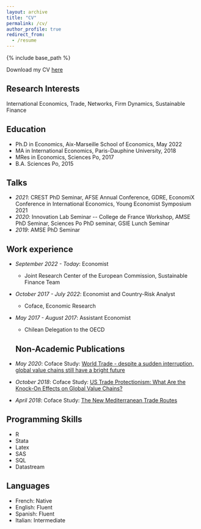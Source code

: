 ```yaml
---
layout: archive
title: "CV"
permalink: /cv/
author_profile: true
redirect_from:
  - /resume
---
```


{% include base_path %}

Download my CV [here](https://melinalondon.github.io/files/CV_research_EN.pdf)

## Research Interests ##

International Economics, Trade, Networks, Firm Dynamics, Sustainable Finance

## Education ##

* Ph.D in Economics, Aix-Marseille School of Economics, May 2022
* MA in International Economics, Paris-Dauphine University, 2018
* MRes in Economics, Sciences Po, 2017
* B.A. Sciences Po, 2015

## Talks ##
* *2021*: CREST PhD Seminar, AFSE Annual Conference, GDRE, EconomiX Conference in International Economics, Young Economist Symposium 2021
* *2020*: Innovation Lab Seminar -- College de France Workshop, AMSE PhD Seminar, Sciences Po PhD seminar, GSIE Lunch Seminar
* *2019*: AMSE PhD Seminar


## Work experience ##

* *September 2022 - Today*: Economist 
  * Joint Research Center of the European Commission, Sustainable Finance Team
 
* *October 2017 - July 2022*: Economist and Country-Risk Analyst
  * Coface, Economic Research

* *May 2017 - August 2017*: Assistant Economist
  * Chilean Delegation to the OECD
  
  ## Non-Academic Publications ##

* *May 2020*: Coface Study: [World Trade - despite a sudden interruption, global value chains still have a bright future](https://www.coface.com/News-Publications/Publications/Focus-World-Trade-despite-a-sudden-interruption-global-value-chains-still-have-a-bright-future)
* *October 2018*: Coface Study: [US Trade Protectionism: What Are the Knock-On Effects on Global Value Chains?](https://www.coface.com/News-Publications/Publications/US-Trade-Protectionism-what-are-the-knock-on-effects-on-global-value-chains)
* *April 2018*: Coface Study: [The New Mediterranean Trade Routes](https://www.coface.com/News-Publications/Publications/The-new-Mediterranean-trade-routes)


## Programming Skills ##

* R
* Stata
* Latex
* SAS
* SQL
* Datastream


## Languages ##

* French: Native
* English: Fluent
* Spanish: Fluent
* Italian: Intermediate

